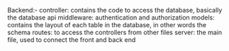 Backend:-
  controller: contains the code to access the database, basically the database api
  middleware: authentication and authorization
  models: contains the layout of each table in the database, in other words the schema
  routes: to access the controllers from other files
  server: the main file, used to connect the front and back end
  
